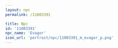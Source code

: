 ```yaml
---
layout: npc
permalink: /11003391

title: Npc
id: '11003391'
npc_name: 'Evagor'
icon_url: 'portrait/npc/11003391_m_evagor_p.png'
---
```

